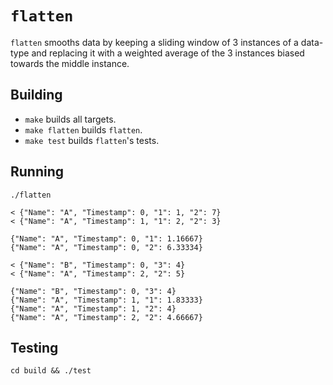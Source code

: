 # `flatten`

`flatten` smooths data by keeping a sliding window of 3 instances of a data-type
and replacing it with a weighted average of the 3 instances biased towards the
middle instance.

## Building

* `make` builds all targets.
* `make flatten` builds `flatten`.
* `make test` builds `flatten`'s tests.

## Running

```
./flatten

< {"Name": "A", "Timestamp": 0, "1": 1, "2": 7}
< {"Name": "A", "Timestamp": 1, "1": 2, "2": 3}

{"Name": "A", "Timestamp": 0, "1": 1.16667}
{"Name": "A", "Timestamp": 0, "2": 6.33334}

< {"Name": "B", "Timestamp": 0, "3": 4}
< {"Name": "A", "Timestamp": 2, "2": 5}

{"Name": "B", "Timestamp": 0, "3": 4}
{"Name": "A", "Timestamp": 1, "1": 1.83333}
{"Name": "A", "Timestamp": 1, "2": 4}
{"Name": "A", "Timestamp": 2, "2": 4.66667}
```

## Testing

```
cd build && ./test
```
